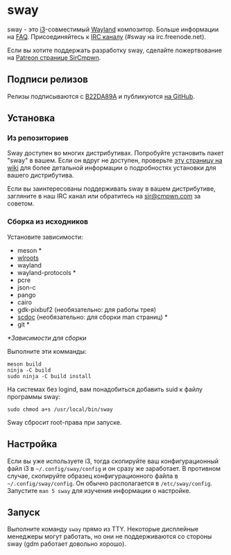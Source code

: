 # sway

sway - это [i3](https://i3wm.org/)-совместимый [Wayland](http://wayland.freedesktop.org/) композитор.
Больше информации на [FAQ](https://github.com/swaywm/sway/wiki). Присоединяйтесь к [IRC
каналу](http://webchat.freenode.net/?channels=sway&uio=d4) (#sway на
irc.freenode.net).

Если вы хотите поддержать разработку sway, сделайте пожертвование на [Patreon
странице SirCmpwn](https://patreon.com/sircmpwn).

## Подписи релизов

Релизы подписываются с [B22DA89A](http://pgp.mit.edu/pks/lookup?op=vindex&search=0x52CB6609B22DA89A)
и публикуются [на GitHub](https://github.com/swaywm/sway/releases).

## Установка

### Из репозиториев

Sway доступен во многих дистрибутивах. Попробуйте установить пакет "sway"
в вашем. Если он вдруг не доступен, проверьте [эту страницу на wiki](https://github.com/swaywm/sway/wiki/Unsupported-packages)
для более детальной информации о подробностях установки для вашего
дистрибутива.

Если вы заинтересованы поддерживать sway в вашем дистрибутиве, загляните в наш IRC канал
или обратитесь на sir@cmpwn.com за советом.

### Сборка из исходников

Установите зависимости:

* meson \*
* [wlroots](https://github.com/swaywm/wlroots)
* wayland
* wayland-protocols \*
* pcre
* json-c
* pango
* cairo
* gdk-pixbuf2 (необязательно: для работы трея)
* [scdoc](https://git.sr.ht/~sircmpwn/scdoc) (необязательно: для сборки man страниц) \*
* git \*

_\*Зависимости для сборки_

Выполните эти комманды:

    meson build
    ninja -C build
    sudo ninja -C build install

На системах без logind, вам понадобиться добавить suid к файлу программы sway:

    sudo chmod a+s /usr/local/bin/sway

Sway сбросит root-права при запуске.

## Настройка

Если вы уже используете i3, тогда скопируйте ваш конфигурационный файл i3 в `~/.config/sway/config` и
он сразу же заработает. В противном случае, скопируйте образец конфигурационного файла в
`~/.config/sway/config`. Он обычно располагается в `/etc/sway/config`.
Запустите `man 5 sway` для изучения информации о настройке.

## Запуск

Выполните команду `sway` прямо из TTY. Некоторые дисплейные менеджеры могут работать, но они не поддерживаются со стороны
sway (gdm работает довольно хорошо).
